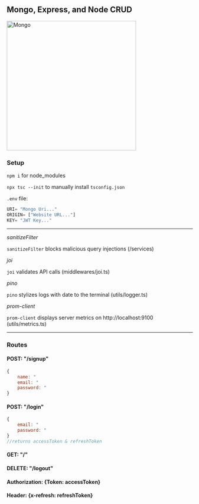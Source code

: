 ## Mongo, Express, and Node CRUD

<img src="https://plus.unsplash.com/premium_photo-1658506952924-d3ebaeca8139?ixlib=rb-1.2.1&ixid=MnwxMjA3fDB8MHxwaG90by1wYWdlfHx8fGVufDB8fHx8&auto=format&fit=crop&w=1180&q=80" alt="Mongo" width="350" />

### Setup

`npm i` for node_modules

`npx tsc --init` to manually install `tsconfig.json`

`.env` file: 
```JavaScript
URI= "Mongo Uri..."
ORIGIN= ["Website URL..."]
KEY= "JWT Key..."
```
***

_sanitizeFilter_

`sanitizeFilter` blocks malicious query injections (/services)

_joi_

`joi` validates API calls (middlewares/joi.ts)

_pino_

`pino` stylizes logs with date to the terminal (utils/logger.ts)

_prom-client_

`prom-client` displays server metrics on http://localhost:9100 (utils/metrics.ts)
***

### Routes

#### POST: "/signup"
```JavaScript
{
    name: "
    email: "
    password: "
}
```
#### POST: "/login"
```JavaScript
{
    email: "
    password: "
}
//returns accessToken & refreshToken
```
#### GET: "/"
#### DELETE: "/logout"

#### Authorization: {Token: accessToken}
#### Header: {x-refresh: refreshToken}